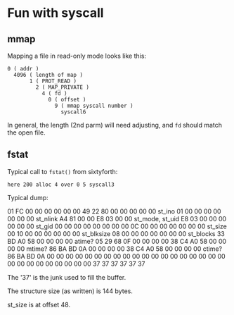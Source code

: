 # Fun with syscall

## mmap

Mapping a file in read-only mode looks like this:

```
0 ( addr )
  4096 ( length of map )
       1 ( PROT_READ )
         2 ( MAP_PRIVATE )
           4 ( fd )
             0 ( offset )
               9 ( mmap syscall number )
                 syscall6
```

In general, the length (2nd parm) will need adjusting,
and `fd` should match the open file.

## fstat

Typical call to `fstat()` from sixtyforth:

```
here 200 alloc 4 over 0 5 syscall3
```

Typical dump:

01 FC 00 00 00 00 00 00
49 22 80 00 00 00 00 00 st_ino
01 00 00 00 00 00 00 00 st_nlink
A4 81 00 00 E8 03 00 00 st_mode, st_uid
E8 03 00 00 00 00 00 00 st_gid
00 00 00 00 00 00 00 00
0C 00 00 00 00 00 00 00 st_size
00 10 00 00 00 00 00 00 st_blksize
08 00 00 00 00 00 00 00 st_blocks
33 BD A0 58 00 00 00 00 atime?
05 29 68 0F 00 00 00 00
38 C4 A0 58 00 00 00 00 mtime?
86 BA BD 0A 00 00 00 00
38 C4 A0 58 00 00 00 00 ctime?
86 BA BD 0A 00 00 00 00
00 00 00 00 00 00 00 00
00 00 00 00 00 00 00 00
00 00 00 00 00 00 00 00 37 37 37 37 37 37

The '37' is the junk used to fill the buffer.

The structure size (as written) is 144 bytes.

st_size is at offset 48.
